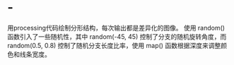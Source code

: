 # -
用processing代码绘制分形结构，每次输出都是差异化的图像。 使用 random() 函数引入了一些随机性，其中 random(-45, 45) 控制了分支的随机旋转角度，而 random(0.5, 0.8) 控制了随机分支长度比率，使用 map() 函数根据深度来调整颜色和线条宽度。
